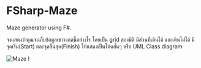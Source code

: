 FSharp-Maze
===========

Maze generator using F#.

จงแสดงว่าคุณจะเก็บข้อมูลเขาวงกตนี้อย่างไร โดยเป็น grid สองมิติ มีส่วนที่เดินได้ และเดินไม่ได้ มีจุดเริ่ม(Start) และจุดสิ้นสุด(Finish) ให้แสดงเป็นโค้ดสั้นๆ หรือ UML Class diagram 

![Maze I](https://raw.github.com/kimsk/FSharp-Maze/master/images/maze-greatfriends.biz-.net-dev.jpg)
